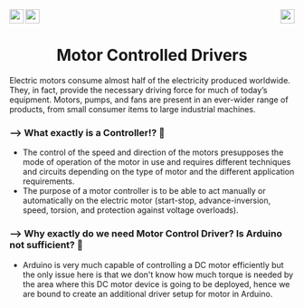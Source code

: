 <div>
<img src="https://img.shields.io/badge/MicroController%3A-Arduino%20UNO%203-green[700]"height="25" align="left">
<a href="https://www.tinkercad.com/things/1cJAQMVVZKf-motor-driver-controller"><img src="https://img.shields.io/badge/Simulation:-Click%20to%20Tinker-blue" height="25"></a>
<img src="https://img.shields.io/badge/Processor%3A-Atmega328P-black" height="25"align="right">
</div>

<div align="center">
    <h1>Motor Controlled Drivers</h1>
</div>

Electric motors consume almost half of the electricity produced worldwide. They, in fact, provide the necessary driving force for much of today’s equipment. Motors, pumps, and fans are present in an ever-wider range of products, from small consumer items to large industrial machines.

### --> What exactly is a Controller!? 🤔
- The control of the speed and direction of the motors presupposes the mode of operation of the motor in use and requires different techniques and circuits depending on the type of motor and the different application requirements.
- The purpose of a motor controller is to be able to act manually or automatically on the electric motor (start-stop, advance-inversion, speed, torsion, and protection against voltage overloads).

### --> Why exactly do we need Motor Control Driver? Is Arduino not sufficient? 🤔
- Arduino is very much capable of controlling a DC motor efficiently but the only issue here is that we don't know how much torque is needed by the area where this DC motor device is going to be deployed, hence we are bound to create an additional driver setup for motor in Arduino.